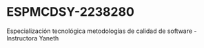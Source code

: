 # ESPMCDSY-2238280
Especialización tecnológica metodologías de calidad de software - Instructora Yaneth
